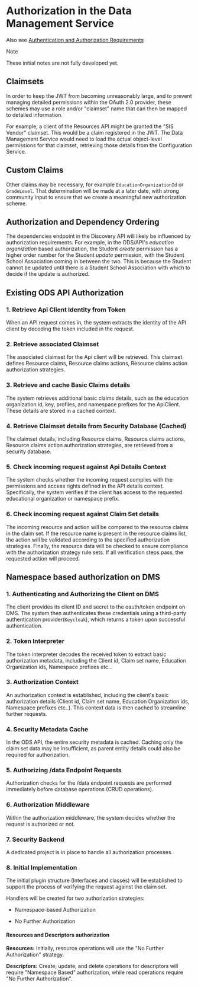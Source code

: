 # Authorization in the Data Management Service

Also see [Authentication and Authorization Requirements](../AUTH.md)

> [!NOTE]
> These initial notes are not fully developed yet.

## Claimsets

In order to keep the JWT from becoming unreasonably large, and to
prevent managing detailed permissions within the OAuth 2.0 provider, these
schemes may use a role and/or "claimset" name that can then be mapped to
detailed information.

For example, a client of the Resources API might be granted the "SIS Vendor"
claimset. This would be a claim registered in the JWT. The Data Management
Service would need to load the actual object-level permissions for that
claimset, retrieving those details from the Configuration Service.

## Custom Claims

Other claims may be necessary, for example `EducationOrganizationId` or
`GradeLevel`. That determination will be made at a later date, with strong
community input to ensure that we create a meaningful new authorization scheme.

## Authorization and Dependency Ordering

The dependencies endpoint in the Discovery API will likely be influenced by
authorization requirements. For example, in the ODS/API's _education
organization_ based authorization, the Student _create_ permission has a higher
order number for the Student _update_ permission, with the Student School
Association coming in between the two. This is because the Student cannot be
updated until there is a Student School Association with which to decide if the
update is authorized.

## Existing ODS API Authorization

### 1. Retrieve Api Client Identity from Token

When an API request comes in, the system extracts the identity of the API client by decoding the token included in the request.

### 2. Retrieve associated Claimset

The associated claimset for the Api client will be retrieved. This claimset defines Resource claims, Resource claims actions, Resource claims action authorization strategies.

### 3. Retrieve and cache Basic Claims details

The system retrieves additional basic claims details, such as the education organization id, key, profiles, and namespace prefixes for the ApiClient. These details are stored in a cached context.

### 4. Retrieve Claimset details from Security Database (Cached)

The claimset details, including Resource claims, Resource claims actions, Resource claims action authorization strategies, are retrieved from a security database.

### 5. Check incoming request against Api Details Context

The system checks whether the incoming request complies with the permissions and access rights defined in the API details context. Specifically, the system verifies if the client has access to the requested educational organization or namespace prefix.

### 6. Check incoming request against Claim Set details

The incoming resource and action will be compared to the resource claims in the claim set. If the resource name is present in the resource claims list, the action will be validated according to the specified authorization strategies. Finally, the resource data will be checked to ensure compliance with the authorization strategy rule sets. If all verification steps pass, the requested action will proceed.

## Namespace based authorization on DMS

### 1. Authenticating and Authorizing the Client on DMS

The client provides its client ID and secret to the oauth/token endpoint on DMS. The system then authenticates these credentials using a third-party authentication provider(`Keycloak`), which returns a token upon successful authentication.

### 2. Token Interpreter

The token interpreter decodes the received token to extract basic authorization metadata, including the Client id, Claim set name, Education Organization ids, Namespace prefixes etc...

### 3. Authorization Context

An authorization context is established, including the client's basic authorization details (Client id, Claim set name, Education Organization ids, Namespace prefixes etc..).
This context data is then cached to streamline further requests.

### 4. Security Metadata Cache

In the ODS API, the entire security metadata is cached. Caching only the claim set data may be insufficient, as parent entity details could also be required for authorization.

### 5. Authorizing /data Endpoint Requests

Authorization checks for the /data endpoint requests are performed immediately before database operations (CRUD operations).

### 6. Authorization Middleware

Within the authorization middleware, the system decides whether the request is authorized or not.

### 7. Security Backend

A dedicated project is in place to handle all authorization processes.

### 8. Initial Implementation

The initial plugin structure (Interfaces and classes) will be established to support the process of verifying the request against the claim set.

Handlers will be created for two authorization strategies:

* Namespace-based Authorization

* No Further Authorization

#### Resources and Descriptors authorization

**Resources:** Initially, resource operations will use the "No Further Authorization" strategy.

**Descriptors:** Create, update, and delete operations for descriptors will require "Namespace Based" authorization, while read operations require "No Further Authorization".
